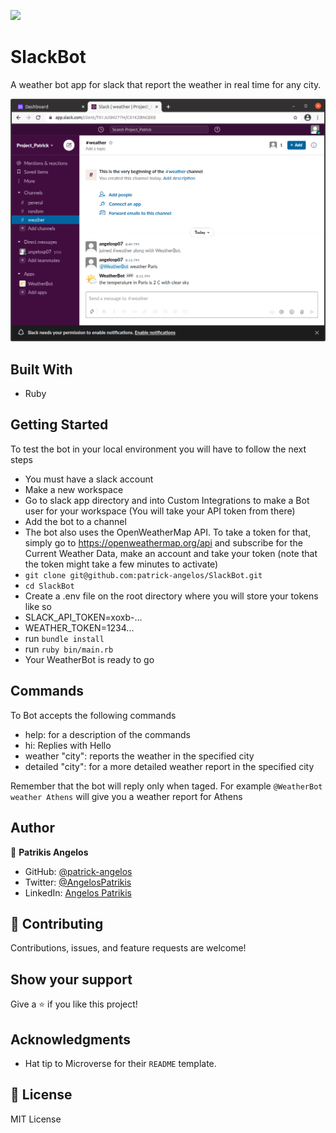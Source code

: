 ![](https://img.shields.io/badge/Microverse-blueviolet)

# SlackBot

A weather bot app for slack that report the weather in real time for any city.

![Screenshot of e-Shop](./screenshot/weatherbot.png)

## Built With

- Ruby

## Getting Started

To test the bot in your local environment you will have to follow the next steps

- You must have a slack account
- Make a new workspace
- Go to slack app directory and into Custom Integrations to make a Bot user for your workspace
  (You will take your API token from there)
- Add the bot to a channel
- The bot also uses the OpenWeatherMap API. To take a token for that, simply go to https://openweathermap.org/api
and subscribe for the Current Weather Data, make an account and take your token (note that the token might take a few minutes to activate)
- `git clone git@github.com:patrick-angelos/SlackBot.git`
- `cd SlackBot`
- Create a .env file on the root directory where you will store your tokens like so
- SLACK_API_TOKEN=xoxb-...
- WEATHER_TOKEN=1234...
- run `bundle install`
- run `ruby bin/main.rb`
- Your WeatherBot is ready to go

## Commands

To Bot accepts the following commands
- help: for a description of the commands
- hi: Replies with Hello
- weather "city": reports the weather in the specified city
- detailed "city": for a more detailed weather report in the specified city

Remember that the bot will reply only when taged.
For example `@WeatherBot weather Athens` will give you a weather report for Athens

## Author

👤 **Patrikis Angelos**

- GitHub: [@patrick-angelos](https://github.com/patrick-angelos)
- Twitter: [@AngelosPatrikis](https://twitter.com/AngelosPatrikis)
- LinkedIn: [Angelos Patrikis](https://www.linkedin.com/in/angelos-patrikis-a590a61b5/)

## 🤝 Contributing

Contributions, issues, and feature requests are welcome!

## Show your support

Give a ⭐️ if you like this project!

## Acknowledgments

- Hat tip to Microverse for their `README` template.

## 📝 License

MIT License